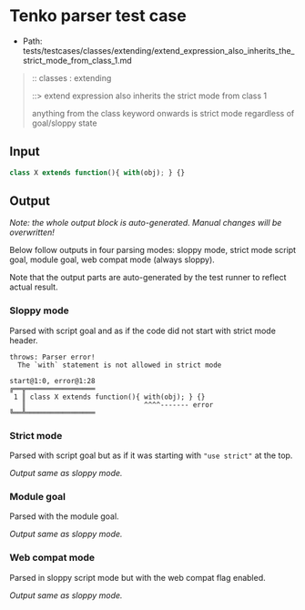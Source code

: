 # Tenko parser test case

- Path: tests/testcases/classes/extending/extend_expression_also_inherits_the_strict_mode_from_class_1.md

> :: classes : extending
>
> ::> extend expression also inherits the strict mode from class 1
>
> anything from the class keyword onwards is strict mode regardless of goal/sloppy state

## Input

`````js
class X extends function(){ with(obj); } {}
`````

## Output

_Note: the whole output block is auto-generated. Manual changes will be overwritten!_

Below follow outputs in four parsing modes: sloppy mode, strict mode script goal, module goal, web compat mode (always sloppy).

Note that the output parts are auto-generated by the test runner to reflect actual result.

### Sloppy mode

Parsed with script goal and as if the code did not start with strict mode header.

`````
throws: Parser error!
  The `with` statement is not allowed in strict mode

start@1:0, error@1:28
╔══╦═════════════════
 1 ║ class X extends function(){ with(obj); } {}
   ║                             ^^^^------- error
╚══╩═════════════════

`````

### Strict mode

Parsed with script goal but as if it was starting with `"use strict"` at the top.

_Output same as sloppy mode._

### Module goal

Parsed with the module goal.

_Output same as sloppy mode._

### Web compat mode

Parsed in sloppy script mode but with the web compat flag enabled.

_Output same as sloppy mode._
